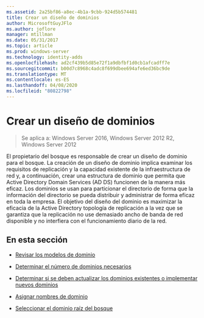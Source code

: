 ```yaml
---
ms.assetid: 2a25bf86-a8ec-4b1a-9cbb-924d5b574481
title: Crear un diseño de dominios
author: MicrosoftGuyJFlo
ms.author: joflore
manager: mtillman
ms.date: 05/31/2017
ms.topic: article
ms.prod: windows-server
ms.technology: identity-adds
ms.openlocfilehash: ad2cf439b5d85e72f1a9dbfbf1d0cb1afcadff7e
ms.sourcegitcommit: b00d7c8968c4adc8f699dbee694afe6ed36bc9de
ms.translationtype: MT
ms.contentlocale: es-ES
ms.lasthandoff: 04/08/2020
ms.locfileid: "80822798"
---
```

# <a name="creating-a-domain-design"></a>Crear un diseño de dominios

>Se aplica a: Windows Server 2016, Windows Server 2012 R2, Windows Server 2012

El propietario del bosque es responsable de crear un diseño de dominio para el bosque. La creación de un diseño de dominio implica examinar los requisitos de replicación y la capacidad existente de la infraestructura de red y, a continuación, crear una estructura de dominio que permita que Active Directory Domain Services (AD DS) funcionen de la manera más eficaz. Los dominios se usan para particionar el directorio de forma que la información del directorio se pueda distribuir y administrar de forma eficaz en toda la empresa. El objetivo del diseño del dominio es maximizar la eficacia de la Active Directory topología de replicación a la vez que se garantiza que la replicación no use demasiado ancho de banda de red disponible y no interfiera con el funcionamiento diario de la red.  
  
## <a name="in-this-section"></a>En esta sección  
  
-   [Revisar los modelos de dominio](../../ad-ds/plan/Reviewing-the-Domain-Models.md)  
  
-   [Determinar el número de dominios necesarios](../../ad-ds/plan/Determining-the-Number-of-Domains-Required.md)  
  
-   [Determinar si se deben actualizar los dominios existentes o implementar nuevos dominios](../../ad-ds/plan/Determining-Whether-to-Upgrade-Existing-Domains-or-Deploy-New-Domains.md)  
  
-   [Asignar nombres de dominio](../../ad-ds/plan/Assigning-Domain-Names.md)  
  
-   [Seleccionar el dominio raíz del bosque](../../ad-ds/plan/Selecting-the-Forest-Root-Domain.md)  
  


